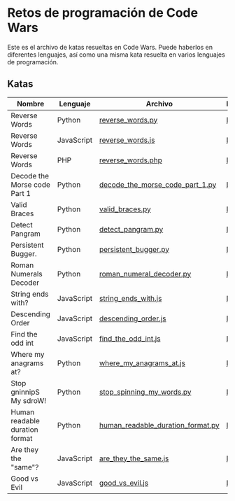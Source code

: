 # Retos de programación de Code Wars

Este es el archivo de katas resueltas en Code Wars. Puede haberlos en diferentes lenguajes, así como una misma kata resuelta en varios lenguajes de programación.

## Katas

| Nombre | Lenguaje | Archivo | Enlace |
|--------|----------|---------|--------|
| Reverse Words | Python | [reverse_words.py](reverse_words.py) | [Link](https://www.codewars.com/kata/5259b20d6021e9e14c0010d4/train/python) |
| Reverse Words | JavaScript | [reverse_words.js](reverse_words.js) | [Link](https://www.codewars.com/kata/5259b20d6021e9e14c0010d4/train/javascript) |
| Reverse Words | PHP | [reverse_words.php](reverse_words.php) | [Link](https://www.codewars.com/kata/5259b20d6021e9e14c0010d4/train/php) |
| Decode the Morse code Part 1 | Python | [decode_the_morse_code_part_1.py](decode_the_morse_code_part_1.py) | [Link](https://www.codewars.com/kata/54b724efac3d5402db00065e/train/python) |
| Valid Braces | Python | [valid_braces.py](valid_braces.py) | [Link](https://www.codewars.com/kata/5277c8a221e209d3f6000b56/train/python) |
| Detect Pangram | Python | [detect_pangram.py](detect_pangram.py) | [Link](https://www.codewars.com/kata/545cedaa9943f7fe7b000048/train/python) |
| Persistent Bugger. | Python | [persistent_bugger.py](persistent_bugger.py) | [Link](https://www.codewars.com/kata/55bf01e5a717a0d57e0000ec/train/python) |
| Roman Numerals Decoder | Python | [roman_numeral_decoder.py](roman_numeral_decoder.py) | [Link](https://www.codewars.com/kata/51b6249c4612257ac0000005/train/python) |
| String ends with? | JavaScript | [string_ends_with.js](string_ends_with.js) | [Link](https://www.codewars.com/kata/51f2d1cafc9c0f745c00037d/train/javascript) |
| Descending Order | JavaScript | [descending_order.js](descending_order.js) | [Link](https://www.codewars.com/kata/5467e4d82edf8bbf40000155/train/javascript) |
| Find the odd int | JavaScript | [find_the_odd_int.js](find_the_odd_int.js) | [Link](https://www.codewars.com/kata/54da5a58ea159efa38000836/train/javascript) |
| Where my anagrams at? | Python | [where_my_anagrams_at.js](where_my_anagrams_at.py) | [Link](https://www.codewars.com/kata/523a86aa4230ebb5420001e1/train/python) |
| Stop gninnipS My sdroW! | Python | [stop_spinning_my_words.py](stop_spinning_my_words.py) | [Link](https://www.codewars.com/kata/5264d2b162488dc400000001/train/python) |
| Human readable duration format | Python | [human_readable_duration_format.py](human_readable_duration_format.py) | [Link](https://www.codewars.com/kata/52742f58faf5485cae000b9a/train/python) |
| Are they the "same"? | JavaScript | [are_they_the_same.js](are_they_the_same.js) | [Link](https://www.codewars.com/kata/550498447451fbbd7600041c/train/javascript) |
| Good vs Evil | JavaScript | [good_vs_evil.js](good_vs_evil.js) | [Link](https://www.codewars.com/kata/52761ee4cffbc69732000738/train/javascript) |
